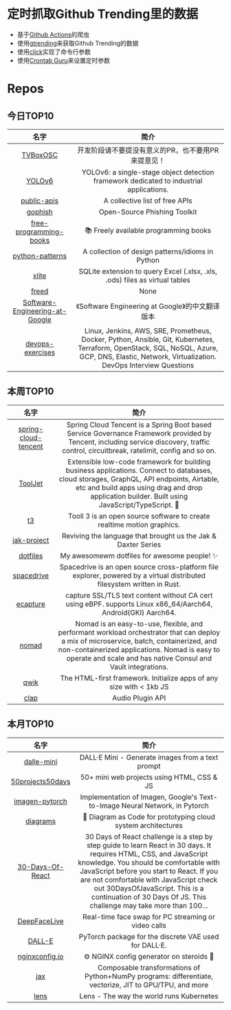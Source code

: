 # 定时抓取Github Trending里的数据
* 基于[Github Actions](https://docs.github.com/en/actions)的爬虫
* 使用[gtrending](https://github.com/hedythedev/gtrending)来获取Github Trending的数据
* 使用[click](https://github.com/pallets/click)实现了命令行参数
* 使用[Crontab Guru](https://crontab.guru/)来设置定时参数

# Repos
## 今日TOP10 
<!-- START OF DAILY_TOP10_REPOS -->
| 名字 | 简介 |
| :----: | :----: |
| [TVBoxOSC](https://github.com/CatVodTVOfficial/TVBoxOSC) | 开发阶段请不要提没有意义的PR，也不要用PR来提意见！ |
| [YOLOv6](https://github.com/meituan/YOLOv6) | YOLOv6: a single-stage object detection framework dedicated to industrial applications. |
| [public-apis](https://github.com/public-apis/public-apis) | A collective list of free APIs |
| [gophish](https://github.com/gophish/gophish) | Open-Source Phishing Toolkit |
| [free-programming-books](https://github.com/EbookFoundation/free-programming-books) | 📚 Freely available programming books |
| [python-patterns](https://github.com/faif/python-patterns) | A collection of design patterns/idioms in Python |
| [xlite](https://github.com/x2bool/xlite) | SQLite extension to query Excel (.xlsx, .xls, .ods) files as virtual tables |
| [freed](https://github.com/YuanHsing/freed) | None |
| [Software-Engineering-at-Google](https://github.com/qiangmzsx/Software-Engineering-at-Google) | 《Software Engineering at Google》的中文翻译版本 |
| [devops-exercises](https://github.com/bregman-arie/devops-exercises) | Linux, Jenkins, AWS, SRE, Prometheus, Docker, Python, Ansible, Git, Kubernetes, Terraform, OpenStack, SQL, NoSQL, Azure, GCP, DNS, Elastic, Network, Virtualization. DevOps Interview Questions |
<!-- END OF DAILY_TOP10_REPOS -->

## 本周TOP10
<!-- START OF WEEKLY_TOP10_REPOS -->
| 名字 | 简介 |
| :----: | :----: |
| [spring-cloud-tencent](https://github.com/Tencent/spring-cloud-tencent) | Spring Cloud Tencent is a Spring Boot based Service Governance Framework provided by Tencent, including service discovery, traffic control, circuitbreak, ratelimit, config and so on. |
| [ToolJet](https://github.com/ToolJet/ToolJet) | Extensible low-code framework for building business applications. Connect to databases, cloud storages, GraphQL, API endpoints, Airtable, etc and build apps using drag and drop application builder. Built using JavaScript/TypeScript. 🚀 |
| [t3](https://github.com/still-scene/t3) | Tooll 3 is an open source software to create realtime motion graphics. |
| [jak-project](https://github.com/open-goal/jak-project) | Reviving the language that brought us the Jak & Daxter Series |
| [dotfiles](https://github.com/rxyhn/dotfiles) | My awesomewm dotfiles for awesome people! ✨ |
| [spacedrive](https://github.com/spacedriveapp/spacedrive) | Spacedrive is an open source cross-platform file explorer, powered by a virtual distributed filesystem written in Rust. |
| [ecapture](https://github.com/ehids/ecapture) | capture SSL/TLS text content without CA cert using eBPF. supports Linux x86_64/Aarch64, Android(GKI) Aarch64. |
| [nomad](https://github.com/hashicorp/nomad) | Nomad is an easy-to-use, flexible, and performant workload orchestrator that can deploy a mix of microservice, batch, containerized, and non-containerized applications. Nomad is easy to operate and scale and has native Consul and Vault integrations. |
| [qwik](https://github.com/BuilderIO/qwik) | The HTML-first framework. Initialize apps of any size with < 1kb JS |
| [clap](https://github.com/free-audio/clap) | Audio Plugin API |
<!-- END OF WEEKLY_TOP10_REPOS -->

## 本月TOP10
<!-- START OF MONTHLY_TOP10_REPOS -->
| 名字 | 简介 |
| :----: | :----: |
| [dalle-mini](https://github.com/borisdayma/dalle-mini) | DALL·E Mini - Generate images from a text prompt |
| [50projects50days](https://github.com/bradtraversy/50projects50days) | 50+ mini web projects using HTML, CSS & JS |
| [imagen-pytorch](https://github.com/lucidrains/imagen-pytorch) | Implementation of Imagen, Google's Text-to-Image Neural Network, in Pytorch |
| [diagrams](https://github.com/mingrammer/diagrams) | 🎨 Diagram as Code for prototyping cloud system architectures |
| [30-Days-Of-React](https://github.com/Asabeneh/30-Days-Of-React) | 30 Days of React challenge is a step by step guide to learn React in 30 days. It requires HTML, CSS, and JavaScript knowledge. You should be comfortable with JavaScript before you start to React. If you are not comfortable with JavaScript check out 30DaysOfJavaScript. This is a continuation of 30 Days Of JS. This challenge may take more than 100… |
| [DeepFaceLive](https://github.com/iperov/DeepFaceLive) | Real-time face swap for PC streaming or video calls |
| [DALL-E](https://github.com/openai/DALL-E) | PyTorch package for the discrete VAE used for DALL·E. |
| [nginxconfig.io](https://github.com/digitalocean/nginxconfig.io) | ⚙️ NGINX config generator on steroids 💉 |
| [jax](https://github.com/google/jax) | Composable transformations of Python+NumPy programs: differentiate, vectorize, JIT to GPU/TPU, and more |
| [lens](https://github.com/lensapp/lens) | Lens - The way the world runs Kubernetes |
<!-- END OF MONTHLY_TOP10_REPOS -->
